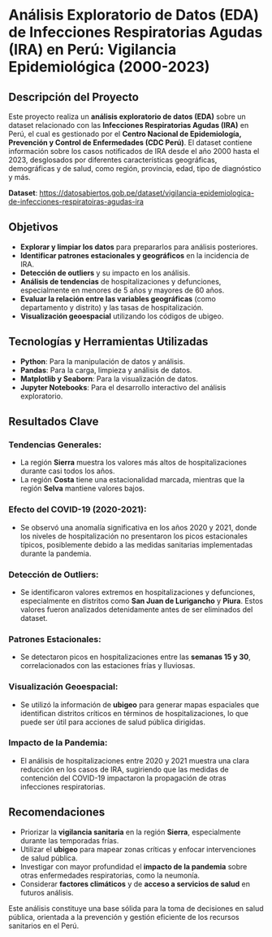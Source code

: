 # Análisis Exploratorio de Datos (EDA) de Infecciones Respiratorias Agudas (IRA) en Perú: Vigilancia Epidemiológica (2000-2023)

## Descripción del Proyecto

Este proyecto realiza un **análisis exploratorio de datos (EDA)** sobre un dataset relacionado con las **Infecciones Respiratorias Agudas (IRA)** en Perú, el cual es gestionado por el **Centro Nacional de Epidemiología, Prevención y Control de Enfermedades (CDC Perú)**. El dataset contiene información sobre los casos notificados de IRA desde el año 2000 hasta el 2023, desglosados por diferentes características geográficas, demográficas y de salud, como región, provincia, edad, tipo de diagnóstico y más.

**Dataset**: https://datosabiertos.gob.pe/dataset/vigilancia-epidemiologica-de-infecciones-respiratoiras-agudas-ira

## Objetivos

- **Explorar y limpiar los datos** para prepararlos para análisis posteriores.
- **Identificar patrones estacionales y geográficos** en la incidencia de IRA.
- **Detección de outliers** y su impacto en los análisis.
- **Análisis de tendencias** de hospitalizaciones y defunciones, especialmente en menores de 5 años y mayores de 60 años.
- **Evaluar la relación entre las variables geográficas** (como departamento y distrito) y las tasas de hospitalización.
- **Visualización geoespacial** utilizando los códigos de ubigeo.

## Tecnologías y Herramientas Utilizadas

- **Python**: Para la manipulación de datos y análisis.
- **Pandas**: Para la carga, limpieza y análisis de datos.
- **Matplotlib y Seaborn**: Para la visualización de datos.
- **Jupyter Notebooks**: Para el desarrollo interactivo del análisis exploratorio.

## Resultados Clave

### Tendencias Generales:
- La región **Sierra** muestra los valores más altos de hospitalizaciones durante casi todos los años.
- La región **Costa** tiene una estacionalidad marcada, mientras que la región **Selva** mantiene valores bajos.

### Efecto del COVID-19 (2020-2021):
- Se observó una anomalía significativa en los años 2020 y 2021, donde los niveles de hospitalización no presentaron los picos estacionales típicos, posiblemente debido a las medidas sanitarias implementadas durante la pandemia.

### Detección de Outliers:
- Se identificaron valores extremos en hospitalizaciones y defunciones, especialmente en distritos como **San Juan de Lurigancho** y **Piura**. Estos valores fueron analizados detenidamente antes de ser eliminados del dataset.

### Patrones Estacionales:
- Se detectaron picos en hospitalizaciones entre las **semanas 15 y 30**, correlacionados con las estaciones frías y lluviosas.

### Visualización Geoespacial:
- Se utilizó la información de **ubigeo** para generar mapas espaciales que identifican distritos críticos en términos de hospitalizaciones, lo que puede ser útil para acciones de salud pública dirigidas.

### Impacto de la Pandemia:
- El análisis de hospitalizaciones entre 2020 y 2021 muestra una clara reducción en los casos de IRA, sugiriendo que las medidas de contención del COVID-19 impactaron la propagación de otras infecciones respiratorias.

## Recomendaciones

- Priorizar la **vigilancia sanitaria** en la región **Sierra**, especialmente durante las temporadas frías.
- Utilizar el **ubigeo** para mapear zonas críticas y enfocar intervenciones de salud pública.
- Investigar con mayor profundidad el **impacto de la pandemia** sobre otras enfermedades respiratorias, como la neumonía.
- Considerar **factores climáticos** y de **acceso a servicios de salud** en futuros análisis.

Este análisis constituye una base sólida para la toma de decisiones en salud pública, orientada a la prevención y gestión eficiente de los recursos sanitarios en el Perú.
